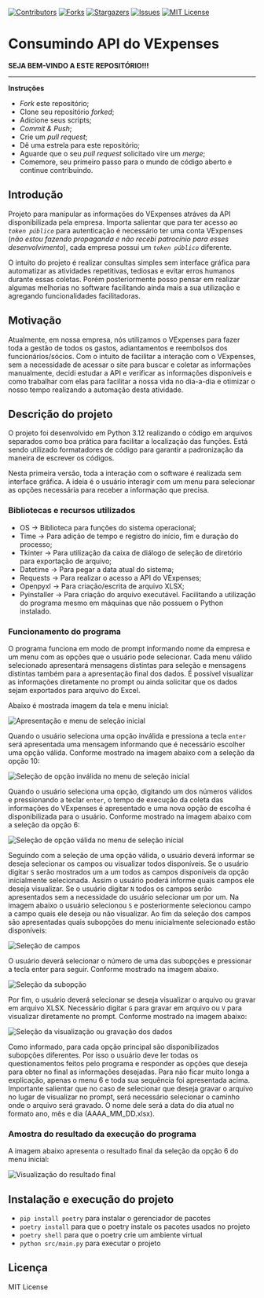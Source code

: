 [![Contributors][contributors-shield]][contributors-url]
[![Forks][forks-shield]][forks-url]
[![Stargazers][stars-shield]][stars-url]
[![Issues][issues-shield]][issues-url]
[![MIT License][license-shield]][license-url]

[contributors-shield]: https://img.shields.io/github/contributors/J-o-n-a-s/consumindo-api-vexpenses.svg?style=for-the-badge
[contributors-url]: https://github.com/J-o-n-a-s/consumindo-api-vexpenses/graphs/contributors
[forks-shield]: https://img.shields.io/github/forks/J-o-n-a-s/consumindo-api-vexpenses.svg?style=for-the-badge
[forks-url]: https://github.com/J-o-n-a-s/consumindo-api-vexpenses/network/members
[stars-shield]: https://img.shields.io/github/stars/J-o-n-a-s/consumindo-api-vexpenses.svg?style=for-the-badge
[stars-url]: https://github.com/J-o-n-a-s/consumindo-api-vexpenses/stargazers
[issues-shield]: https://img.shields.io/github/issues/J-o-n-a-s/consumindo-api-vexpenses.svg?style=for-the-badge
[issues-url]: https://github.com/J-o-n-a-s/consumindo-api-vexpenses/issues
[license-shield]: https://img.shields.io/github/license/J-o-n-a-s/consumindo-api-vexpenses.svg?style=for-the-badge
[license-url]: https://github.com/J-o-n-a-s/consumindo-api-vexpenses/blob/master/LICENSE

# Consumindo API do VExpenses

**SEJA BEM-VINDO A ESTE REPOSITÓRIO!!!**

-------------

**Instruções**

 - *Fork* este repositório;
 - Clone seu repositório *forked*;
 - Adicione seus scripts;
 - *Commit & Push*;
 - Crie um *pull request*;
 - Dê uma estrela para este repositório;
 - Aguarde que o seu *pull request* solicitado vire um *merge*;
 - Comemore, seu primeiro passo para o mundo de código aberto e continue contribuindo.

## Introdução

Projeto para manipular as informações do VExpenses atráves da API disponibilizada pela empresa. Importa salientar que para ter acesso ao *```token público```* para autenticação é necessário ter uma conta VExpenses (*não estou fazendo propaganda e não recebi patrocínio para esses desenvolvimento*), cada empresa possui um *```token público```* diferente.

O intuito do projeto é realizar consultas simples sem interface gráfica para automatizar as atividades repetitivas, tediosas e evitar erros humanos durante essas coletas. Porém posteriormente posso pensar em realizar algumas melhorias no software facilitando ainda mais a sua utilização e agregando funcionalidades facilitadoras.

## Motivação

Atualmente, em nossa empresa, nós utilizamos o VExpenses para fazer toda a gestão de todos os gastos, adiantamentos e reembolsos dos funcionários/sócios. Com o intuito de facilitar a interação com o VExpenses, sem a necessidade de acessar o site para buscar e coletar as informações manualmente, decidi estudar a API e verificar as informações disponíveis e como trabalhar com elas para facilitar a nossa vida no dia-a-dia e otimizar o nosso tempo realizando a automação desta atividade.

## Descrição do projeto

O projeto foi desenvolvido em Python 3.12 realizando o código em arquivos separados como boa prática para facilitar a localização das funções. Está sendo utilizado formatadores de código para garantir a padronização da maneira de escrever os códigos.

Nesta primeira versão, toda a interação com o software é realizada sem interface gráfica. A ideia é o usuário interagir com um menu para selecionar as opções necessária para receber a informação que precisa.

### Bibliotecas e recursos utilizados

 - OS -> Biblioteca para funções do sistema operacional;
 - Time -> Para adição de tempo e registro do início, fim e duração do processo;
 - Tkinter -> Para utilização da caixa de diálogo de seleção de diretório para exportação de arquivo;
 - Datetime -> Para pegar a data atual do sistema;
 - Requests -> Para realizar o acesso a API do VExpenses;
 - Openpyxl -> Para criação/escrita de arquivo XLSX;
 - Pyinstaller -> Para criação do arquivo executável. Facilitando a utilização do programa mesmo em máquinas que não possuem o Python instalado.

### Funcionamento do programa

O programa funciona em modo de prompt informando nome da empresa e um menu com as opções que o usuário pode selecionar. Cada menu válido selecionado apresentará mensagens distintas para seleção e mensagens distintas também para a apresentação final dos dados. É possível visualizar as informações diretamente no prompt ou ainda solicitar que os dados sejam exportados para arquivo do Excel.

Abaixo é mostrada imagem da tela e menu inicial:

![Apresentação e menu de seleção inicial](img/menu_geral.png)

Quando o usuário seleciona uma opção inválida e pressiona a tecla ```enter``` será apresentada uma mensagem informando que é necessário escolher uma opção válida. Conforme mostrado na imagem abaixo com a seleção da opção 10:

![Seleção de opção inválida no menu de seleção inicial](img/menu_geral_selecao_invalida.png)

Quando o usuário seleciona uma opção, digitando um dos números válidos e pressionando a teclar ```enter```, o tempo de execução da coleta das informações do VExpenses é apresentado e uma nova opção de escolha é disponibilizada para o usuário. Conforme mostrado na imagem abaixo com a seleção da opção 6:

![Seleção de opção válida no menu de seleção inicial](img/menu_geral_selecao_valida.png)

Seguindo com a seleção de uma opção válida, o usuário deverá informar se deseja selecionar os campos ou visualizar todos disponíveis. Se o usuário digitar ```S``` serão mostrados um a um todos as campos disponíveis da opção inicialmente selecionada. Assim o usuário poderá informe quais campos ele deseja visualizar. Se o usuário digitar ```N``` todos os campos serão apresentados sem a necessidade do usuário selecionar um por um. Na imagem abaixo o usuário selecionou ```S``` e posteriormente selecionou campo a campo quais ele deseja ou não visualizar. Ao fim da seleção dos campos são apresentadas quais subopções do menu inicialmente selecionado estão disponíveis:

![Seleção de campos](img/selecao_de_campos.png)

 O usuário deverá selecionar o número de uma das subopções e pressionar a tecla enter para seguir. Conforme mostrado na imagem abaixo.

![Seleção da subopção](img/visualizar_ou_gravar_arquivo.png)

Por fim, o usuário deverá selecionar se deseja visualizar o arquivo ou gravar em arquivo XLSX. Necessário digitar ```G``` para gravar em arquivo ou ```V``` para visualizar diretamente no prompt. Conforme mostrado na imagem abaixo:

![Seleção da visualização ou gravação dos dados](img/visualizacao_dos_dados.png)

Como informado, para cada opção principal são disponibilizados subopções diferentes. Por isso o usuário deve ler todas os questionamentos feitos pelo programa e responder as opções que deseja para obter no final as informações desejadas. Para não ficar muito longa a explicação, apenas o menu 6 e toda sua sequência foi apresentada acima. Importante salientar que no caso de selecionar que deseja gravar o arquivo no lugar de visualizar no prompt, será necessário selecionar o caminho onde o arquivo será gravado. O nome dele será a data do dia atual no formato ano, mês e dia (AAAA_MM_DD.xlsx).

### Amostra do resultado da execução do programa

A imagem abaixo apresenta o resultado final da seleção da opção 6 do menu inicial:

![Visualização do resultado final](img/resultado_final.gif)

## Instalação e execução do projeto

 - `pip install poetry` para instalar o gerenciador de pacotes
 - `poetry install` para que o poetry instale os pacotes usados no projeto
 - `poetry shell` para que o poetry crie um ambiente virtual
 - `python src/main.py` para executar o projeto

## Licença

MIT License
 
